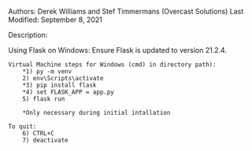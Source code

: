 Authors: Derek Williams and Stef Timmermans (Overcast Solutions)
Last Modified: September 8, 2021

Description:

Using Flask  on Windows:
	Ensure Flask is updated to version 21.2.4.

	Virtual Machine steps for Windows (cmd) in directory path):
		*1) py -m venv
		2) env\Scripts\activate
		*3) pip install flask
		*4) set FLASK_APP = app.py
		5) flask run

		*Only necessary during initial intallation

	To quit:
		6) CTRL+C
		7) deactivate
